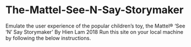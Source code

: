 # The-Mattel-See-N-Say-Storymaker
Emulate the user experience of the popular children’s toy, the Mattel® ‘See ‘N’ Say Storymaker’ 
By Hien Lam 2018
Run this site on your local machine by following the below instructions.
